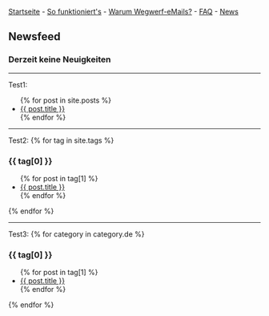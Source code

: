 [Startseite](https://gh.disposable-mailbox.eu/de/) - [So funktioniert's](https://gh.disposable-mailbox.eu/de/about.html) - [Warum Wegwerf-eMails?](https://gh.disposable-mailbox.eu/de/why.html) - [FAQ](https://gh.disposable-mailbox.eu/de/FAQ.html) - [News](https://gh.disposable-mailbox.eu/de/news.html) 

## Newsfeed 

### Derzeit keine Neuigkeiten 

---

Test1:
<ul>
 {% for post in site.posts %}
 <li>
  <a href="{{ post.url }}">{{ post.title }}</a>
 </li>
{% endfor %}
</ul>

---

Test2:
{% for tag in site.tags %} 
<h3>{{ tag[0] }}</h3>
<ul> {% for post in tag[1] %} 
<li>
 <a href="{{ post.url }}">{{ post.title }}</a>
</li>
{% endfor %}
</ul>
{% endfor %}

---

Test3:
{% for category in category.de %} 
<h3>{{ tag[0] }}</h3>
<ul> {% for post in tag[1] %} 
<li>
 <a href="{{ post.url }}">{{ post.title }}</a>
</li>
{% endfor %}
</ul>
{% endfor %}
